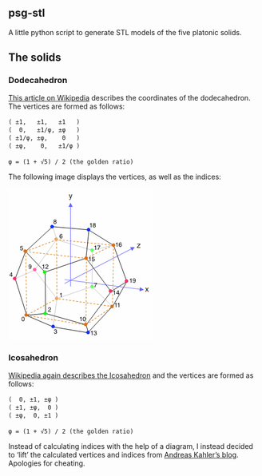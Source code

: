 psg-stl
-------

A little python script to generate STL models of the five platonic solids.

## The solids

### Dodecahedron

[This article on Wikipedia](https://en.wikipedia.org/wiki/Dodecahedron) describes the coordinates of the dodecahedron. The vertices are formed as follows:

	( ±1,   ±1,   ±1   )
	(  0,   ±1/φ, ±φ   )
	( ±1/φ, ±φ,    0   )
	( ±φ,    0,   ±1/φ )

	φ = (1 + √5) / 2 (the golden ratio)

The following image displays the vertices, as well as the indices:

![dodecahedron diagram](docs/dodecahedron_vertices.png)

### Icosahedron

[Wikipedia again describes the Icosahedron](https://en.wikipedia.org/wiki/Regular_icosahedron) and the vertices are formed as follows:

	(  0, ±1, ±φ )
	( ±1, ±φ,  0 )
	( ±φ,  0, ±1 )

	φ = (1 + √5) / 2 (the golden ratio)

Instead of calculating indices with the help of a diagram, I instead decided to ‘lift’ the calculated vertices and indices from [Andreas Kahler’s blog](http://blog.andreaskahler.com/2009/06/creating-icosphere-mesh-in-code.html). Apologies for cheating.
